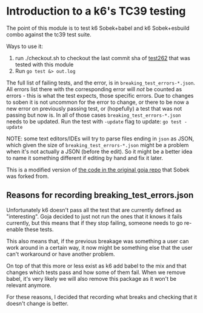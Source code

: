 # Introduction to a k6's TC39 testing

The point of this module is to test k6 Sobek+babel and k6 Sobek+esbuild combo against the tc39 test suite.

Ways to use it:
1. run ./checkout.sh to checkout the last commit sha of [test262](https://github.com/tc39/test262)
   that was tested with this module
2. Run `go test &> out.log`

The full list of failing tests, and the error, is in `breaking_test_errors-*.json`. All errors list there with the corresponding error will *not* be counted as errors - this is what the test expects, those specific errors.
Due to changes to soben it is not uncommon for the error to change, or there to be now a new error on previously passing test, or (hopefully) a test that was not passing but now is.
In all of those cases `breaking_test_errors-*.json` needs to be updated. Run the test with `-update` flag to update: `go test -update`

NOTE: some text editors/IDEs will try to parse files ending in `json` as JSON, which given the size of `breaking_test_errors-*.json` might be a problem when it's not actually a JSON (before the edit). So it might be a better idea to name it something different if editing by hand and fix it later.

This is a modified version of [the code in the original goja
repo](https://github.com/dop251/goja/blob/master/tc39_test.go) that Sobek was forked from.


## Reasons for recording breaking_test_errors.json

Unfortunately k6 doesn't pass all the test that are currently defined as "interesting".
Goja decided to just not run the ones that it knows it fails currently, but this
means that if they stop failing, someone needs to go re-enable these tests.

This also means that, if the
previous breakage was something a user can work around in a certain way, it now might be something
else that the user can't workaround or have another problem.

On top of that this more or less exist as k6 add babel to the mix and that changes which tests pass and how some of them fail. When we remove babel, it's very likely we will also remove this package as it won't be relevant anymore.

For these reasons, I decided that recording what breaks and checking that it doesn't change is better.
